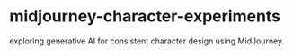 # midjourney-character-experiments
exploring generative AI for consistent character design using MidJourney.

